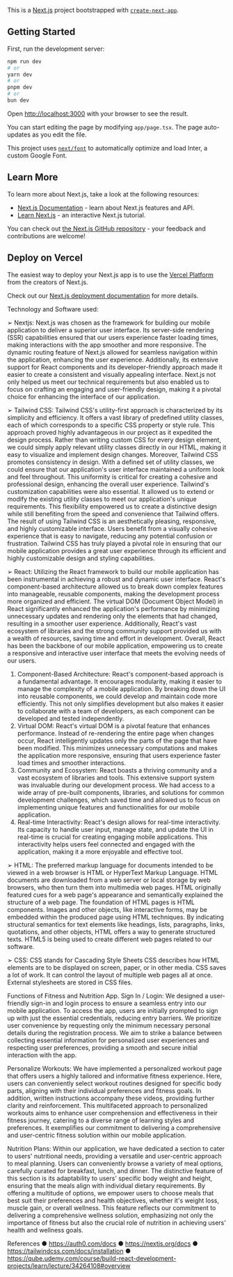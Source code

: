This is a [Next.js](https://nextjs.org/) project bootstrapped with [`create-next-app`](https://github.com/vercel/next.js/tree/canary/packages/create-next-app).

## Getting Started

First, run the development server:

```bash
npm run dev
# or
yarn dev
# or
pnpm dev
# or
bun dev
```

Open [http://localhost:3000](http://localhost:3000) with your browser to see the result.

You can start editing the page by modifying `app/page.tsx`. The page auto-updates as you edit the file.

This project uses [`next/font`](https://nextjs.org/docs/basic-features/font-optimization) to automatically optimize and load Inter, a custom Google Font.

## Learn More

To learn more about Next.js, take a look at the following resources:

- [Next.js Documentation](https://nextjs.org/docs) - learn about Next.js features and API.
- [Learn Next.js](https://nextjs.org/learn) - an interactive Next.js tutorial.

You can check out [the Next.js GitHub repository](https://github.com/vercel/next.js/) - your feedback and contributions are welcome!

## Deploy on Vercel

The easiest way to deploy your Next.js app is to use the [Vercel Platform](https://vercel.com/new?utm_medium=default-template&filter=next.js&utm_source=create-next-app&utm_campaign=create-next-app-readme) from the creators of Next.js.

Check out our [Next.js deployment documentation](https://nextjs.org/docs/deployment) for more details.



Technology and Software used:

➢ Nextjs:
Next.js was chosen as the framework for building our mobile application to deliver a superior user interface. Its server-side rendering (SSR) capabilities ensured that our users experience faster loading times, making interactions with the app smoother and more responsive. The dynamic routing feature of Next.js allowed for
seamless navigation within the application, enhancing the user experience. Additionally, its extensive support for React components and its developer-friendly
approach made it easier to create a consistent and visually appealing interface. Next.js not only helped us meet our technical requirements but also enabled us to focus on crafting an engaging and user-friendly design, making it a pivotal choice for enhancing the interface of our application.

➢ Tailwind CSS:
Tailwind CSS's utility-first approach is characterized by its simplicity and efficiency. It offers a vast library of predefined utility classes, each of which corresponds to a specific CSS property or style rule. This approach proved highly advantageous in our project as it expedited the design process. Rather than writing custom CSS for every design element, we could simply apply relevant utility classes directly in our HTML, making it easy to visualize and implement design
changes. Moreover, Tailwind CSS promotes consistency in design. With a defined set of utility classes, we could ensure that our application's user interface maintained a uniform look and feel throughout. This uniformity is critical for creating a cohesive and professional design, enhancing the overall user experience. Tailwind's customization capabilities were also essential. It allowed us to extend or modify the existing utility classes to meet our application's unique requirements. This flexibility empowered us to create a distinctive design while still benefiting from the speed and convenience that Tailwind offers. The result of using Tailwind CSS is an aesthetically pleasing, responsive, and highly customizable interface. Users benefit from a visually cohesive experience that is easy to navigate, reducing any potential confusion or frustration. Tailwind CSS has truly played a pivotal role in ensuring that our mobile application provides a great user experience through its efficient and highly customizable design and styling capabilities.

➢ React:
Utilizing the React framework to build our mobile application has been instrumental in achieving a robust and dynamic user interface. React's component-based architecture allowed us to break down complex features into manageable, reusable components, making the development process more organized and efficient. The
virtual DOM (Document Object Model) in React significantly enhanced the application's performance by minimizing unnecessary updates and rendering only the
elements that had changed, resulting in a smoother user experience. Additionally, React's vast ecosystem of libraries and the strong community support provided us
with a wealth of resources, saving time and effort in development. Overall, React has been the backbone of our mobile application, empowering us to create a
responsive and interactive user interface that meets the evolving needs of our users.

1. Component-Based Architecture: React's component-based approach is a fundamental advantage. It encourages modularity, making it easier to manage the complexity of a mobile application. By breaking down the UI into reusable components, we could develop and maintain code more efficiently. This not only simplifies
development but also makes it easier to collaborate with a team of developers, as each component can be developed and tested independently.
2. Virtual DOM: React's virtual DOM is a pivotal feature that enhances performance. Instead of re-rendering the entire page when changes occur, React intelligently updates only the parts of the page that have been modified. This minimizes unnecessary computations and makes the application more responsive, ensuring that users experience faster load times and smoother interactions.
3. Community and Ecosystem: React boasts a thriving community and a vast ecosystem of libraries and tools. This extensive support system was invaluable during our development process. We had access to a wide array of pre-built components, libraries, and solutions for common development challenges, which saved time and allowed us to focus on implementing unique features and functionalities for our mobile application.
4. Real-time Interactivity: React's design allows for real-time interactivity. Its capacity to handle user input, manage state, and update the UI in real-time is crucial for creating engaging mobile applications. This interactivity helps users feel connected and engaged with the application, making it a more enjoyable and effective tool.

➢ HTML:
The preferred markup language for documents intended to be viewed in a web browser is HTML or HyperText Markup Language. HTML documents are downloaded
from a web server or local storage by web browsers, who then turn them into multimedia web pages. HTML originally featured cues for a web page's appearance and
semantically explained the structure of a web page. The foundation of HTML pages is HTML components. Images and other objects, like interactive forms, may be
embedded within the produced page using HTML techniques. By indicating structural semantics for text elements like headings, lists, paragraphs, links,
quotations, and other objects, HTML offers a way to generate structured texts. HTML5 is being used to create different web pages related to our software.

➢ CSS:
CSS stands for Cascading Style Sheets CSS describes how HTML elements are to be displayed on screen, paper, or in other media. CSS saves a lot of work. It can
control the layout of multiple web pages all at once. External stylesheets are stored in CSS files.

Functions of Fitness and Nutrition App.
Sign In / Login: We designed a user-friendly sign-in and login process to ensure a seamless entry into our mobile application. To access the app, users are initially prompted to sign up with just the essential credentials, reducing entry barriers. We prioritize user convenience by requesting only
the minimum necessary personal details during the registration process. We aim to strike a balance between collecting essential information for personalized user
experiences and respecting user preferences, providing a smooth and secure initial interaction with the app.

Personalize Workouts: We have implemented a personalized workout page that offers users a highly tailored and informative fitness experience. Here, users can
conveniently select workout routines designed for specific body parts, aligning with their individual preferences and fitness goals. In addition, written instructions accompany these videos, providing further clarity and reinforcement. This multifaceted approach to personalized workouts aims to
enhance user comprehension and effectiveness in their fitness journey, catering to a diverse range of learning styles and preferences. It exemplifies our commitment to delivering a comprehensive and user-centric fitness solution within our mobile application.


Nutrition Plans: Within our application, we have dedicated a section to cater to users' nutritional needs, providing a versatile and user-centric approach to meal planning. Users can conveniently browse a variety of meal options, carefully curated for breakfast, lunch, and dinner. The distinctive feature of this section is its adaptability to users' specific body weight and height, ensuring that the meals align with individual dietary requirements. By offering a multitude of
options, we empower users to choose meals that best suit their preferences and health objectives, whether it's weight loss, muscle gain, or overall wellness. This feature reflects our commitment to delivering a comprehensive wellness solution, emphasizing not only the importance of fitness but also the crucial role of nutrition in achieving users' health and wellness goals.


References
● https://auth0.com/docs
● https://nextjs.org/docs
● https://tailwindcss.com/docs/installation
● https://qube.udemy.com/course/build-react-development-projects/learn/lecture/34264108#overview
